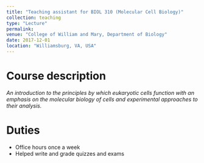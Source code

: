 ```yaml
---
title: "Teaching assistant for BIOL 310 (Molecular Cell Biology)"
collection: teaching
type: "Lecture"
permalink: 
venue: "College of William and Mary, Department of Biology"
date: 2017-12-01
location: "Williamsburg, VA, USA"
---
```


Course description
======
*An introduction to the principles by which eukaryotic cells function with an emphasis on the molecular biology of cells and experimental approaches to their analysis.*

Duties
======
* Office hours once a week 
* Helped write and grade quizzes and exams 
